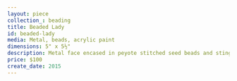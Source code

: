 ```yaml
---
layout: piece
collection_: beading
title: Beaded Lady
id: beaded-lady
media: Metal, beads, acrylic paint
dimensions: 5" x 5½"
description: Metal face encased in peyote stitched seed beads and sting seeds on monotype.
price: $100
create_date: 2015
---
```

